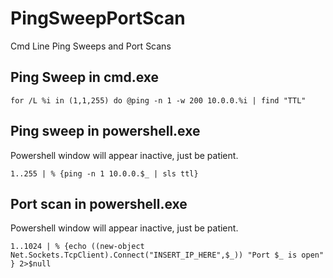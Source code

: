 # PingSweepPortScan
Cmd Line Ping Sweeps and Port Scans

## Ping Sweep in cmd.exe
```
for /L %i in (1,1,255) do @ping -n 1 -w 200 10.0.0.%i | find "TTL"
```

## Ping sweep in powershell.exe
Powershell window will appear inactive, just be patient.
```
1..255 | % {ping -n 1 10.0.0.$_ | sls ttl}
```

## Port scan in powershell.exe
Powershell window will appear inactive, just be patient.
```
1..1024 | % {echo ((new-object Net.Sockets.TcpClient).Connect("INSERT_IP_HERE",$_)) "Port $_ is open" } 2>$null
```

